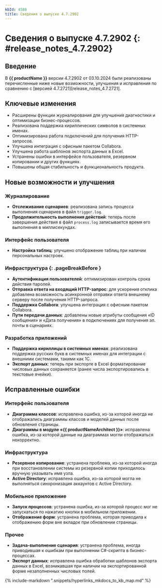```yaml
---
kbId: 4588
title: Сведения о выпуске 4.7.2902
---
```


# Сведения о выпуске 4.7.2902 {: #release_notes_4.7.2902}

## Введение

В **{{ productName }}** версии 4.7.2902 от 03.10.2024 были реализованы перечисленные ниже новые возможности, улучшения и исправления по сравнению с [версией 4.7.2721][release_notes_4.7.2721].

## Ключевые изменения

- Расширены функции журналирования для улучшения диагностики и оптимизации бизнес-процессов.
- Реализована поддержка кириллических символов в системных именах.
- Оптимизирована работа подключений для получения HTTP-запросов.
- Улучшена интеграция с офисным пакетом Collabora.
- Улучшена работа шаблонов экспорта данных в Excel.
- Устранены ошибки в интерфейсе пользователя, резервном копировании и других функциях.
- Повышены общая стабильность и функциональность продукта.

## Новые возможности и улучшения

### Журналирование

- **Отслеживание сценариев**: реализована запись процесса выполнения сценариев в файл `trigger.log`.
- **Продолжительность выполнения действий**: теперь после завершения действия в файл `process.log` записывается время его выполнения в миллисекундах.

### Интерфейс пользователя

- **Настройка таблиц**: улучшено отображение таблиц при наличии персональных настроек.

### Инфраструктура {: .pageBreakBefore }

- **Аутентификация пользователей**: оптимизирован контроль срока действия паролей.
- **Отправка ответа на входящий HTTP-запрос**: для ускорения отклика добавлена возможность асинхронной отправки ответа внешнему серверу после получения HTTP-запроса.
- **Поддержка Collabora**: улучшена интеграция с офисным пакетом Collabora.
- **Пути передачи данных**:  добавлены новые атрибуты сообщения «ID сообщения» и «Дата получения» в подключениях для получения эл. почты в сценариях.

### Разработка приложений

- **Поддержка кириллицы в системных именах**: реализована поддержка русских букв в системных именах для интеграции с внешними системами, такими как 1С.
- **Экспорт данных**: теперь при экспорте в Excel форматирование числовых данных сохраняется (ранее числа экспортировались в текстовые ячейки).

## Исправленные ошибки

### Интерфейс пользователя

- **Диаграмма классов**:  исправлена ошибка, из-за которой иногда не отображались диаграммы классов и моделей данных после обновления страницы.
- **Диаграммы в модуле «{{ productNameArchitect }}»**: исправлена ошибка, из-за которой данные на диаграммах могли отображаться некорректно.

### Инфраструктура

- **Резервное копирование**: устранена проблема, из-за которой иногда при восстановлении системы из резервной копии приходилось вручную указывать имя узла.
- **Active Directory**: исправлена ошибка, из-за которой могла не выполняться синхронизация аккаунтов с Active Directory.

### Мобильное приложение

- **Запуск процессов**: устранена ошибка, из-за которой процесс мог не запускаться по нажатию кнопки в мобильном приложении.
- **Отображение форм**: устранена проблема, которая приводила к отображению форм вне вкладок при обновлении страницы.

### Прочее

- **Задача-выполнение сценария**: устранена проблема, иногда приводившая к ошибкам при выполнении C#-скрипта в бизнес-процессах.
- **Экспорт данных**: исправлена ошибка обработки шаблонов экспорта данных в Excel, возникавшая при наличии на экспортированной форме незаполненных числовых полей.

{%
include-markdown ".snippets/hyperlinks_mkdocs_to_kb_map.md"
%}
